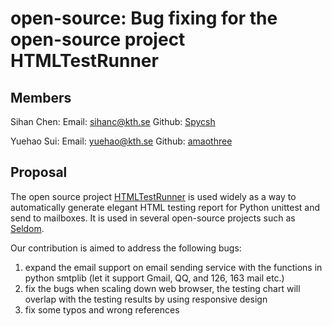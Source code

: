 # open-source: Bug fixing for the open-source project HTMLTestRunner



## Members

Sihan Chen: Email: sihanc@kth.se Github: [Spycsh](https://github.com/Spycsh)

Yuehao Sui: Email:  yuehao@kth.se Github: [amaothree](https://github.com/amaothree)

## Proposal

The open source project [HTMLTestRunner](https://github.com/SeldomQA/HTMLTestRunner) is used widely as a way to automatically generate elegant HTML testing report for Python unittest and send to mailboxes. It is used in several open-source projects such as [Seldom](https://pypi.org/project/seldom/).

Our contribution is aimed to address the following bugs:
1. expand the email support on email sending service with the functions in python smtplib (let it support Gmail, QQ, and 126, 163 mail etc.)
2. fix the bugs when scaling down web browser, the testing chart will overlap with the testing results by using responsive design
3. fix some typos and wrong references
